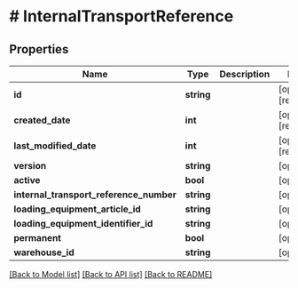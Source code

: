 # # InternalTransportReference

## Properties

Name | Type | Description | Notes
------------ | ------------- | ------------- | -------------
**id** | **string** |  | [optional] [readonly]
**created_date** | **int** |  | [optional] [readonly]
**last_modified_date** | **int** |  | [optional] [readonly]
**version** | **string** |  | [optional]
**active** | **bool** |  | [optional]
**internal_transport_reference_number** | **string** |  | [optional]
**loading_equipment_article_id** | **string** |  | [optional]
**loading_equipment_identifier_id** | **string** |  | [optional]
**permanent** | **bool** |  | [optional]
**warehouse_id** | **string** |  | [optional]

[[Back to Model list]](../../README.md#models) [[Back to API list]](../../README.md#endpoints) [[Back to README]](../../README.md)
